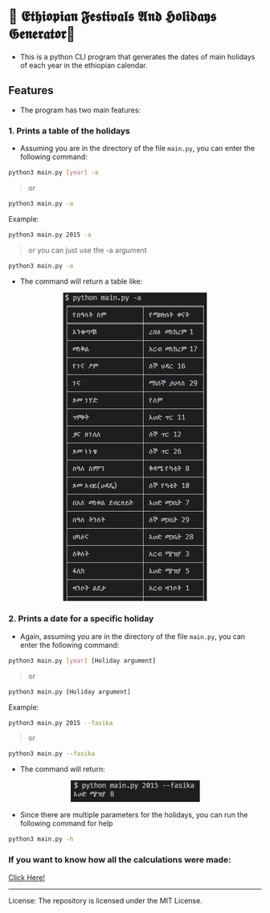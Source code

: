 # :calendar: 𝕰𝖙𝖍𝖎𝖔𝖕𝖎𝖆𝖓 𝕱𝖊𝖘𝖙𝖎𝖛𝖆𝖑𝖘 𝕬𝖓𝖉 𝕳𝖔𝖑𝖎𝖉𝖆𝖞𝖘 𝕲𝖊𝖓𝖊𝖗𝖆𝖙𝖔𝖗:calendar:

- This is a python CLI program that generates the dates of main holidays of each year in the ethiopian calendar.

## Features

- The program has two main features:

### 1. Prints a table of the holidays

- Assuming you are in the directory of the file `main.py`, you can enter the following command:

```sh
python3 main.py [year] -a
```

> or

```sh
python3 main.py -a
```

Example:

```sh
python3 main.py 2015 -a
```

> or you can just use the -a argument

```sh
python3 main.py -a
```

- The command will return a table like:

<p align="center">
  <img src="./img/IMG1.PNG" alt="Table display">
</p>

### 2. Prints a date for a specific holiday

- Again, assuming you are in the directory of the file `main.py`, you can enter the following command:

```sh
python3 main.py [year] [Holiday argument]
```

> or

```sh
python3 main.py [Holiday argument]
```

Example:

```sh
python3 main.py 2015 --fasika
```

> or

```sh
python3 main.py --fasika
```

- The command will return:
<p align="center">
  <img src="./img/IMG2.PNG" alt="Date display">
</p>

- Since there are multiple parameters for the holidays, you can run the following command for help

```sh
python3 main.py -h
```

### If you want to know how all the calculations were made:

<a href="https://drive.google.com/file/d/1e7AukagokWlEiuz_0YtZ8Oz3RcUoQaLC/view?usp=sharing" target="_blank">Click Here!</a>

---

License: The repository is licensed under the MIT License.
